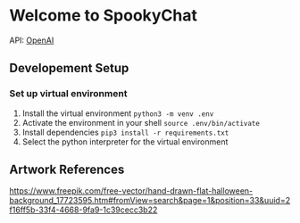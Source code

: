# Welcome to SpookyChat

API: [OpenAI](https://platform.openai.com/docs/quickstart)

## Developement Setup

### Set up virtual environment

1. Install the virtual environment `python3 -m venv .env`
2. Activate the environment in your shell `source .env/bin/activate`
3. Install dependencies `pip3 install -r requirements.txt`
4. Select the python interpreter for the virtual environment

## Artwork References

https://www.freepik.com/free-vector/hand-drawn-flat-halloween-background_17723595.htm#fromView=search&page=1&position=33&uuid=2f16ff5b-33f4-4668-9fa9-1c39cecc3b22
